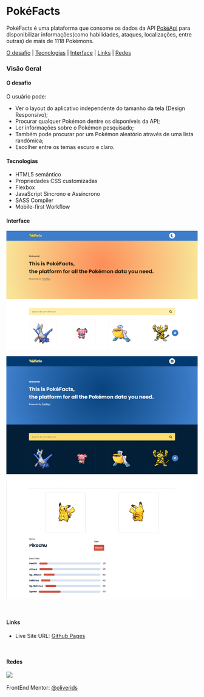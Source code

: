 # PokéFacts

PokéFacts é uma plataforma que consome os dados da API [PokéApi](https://pokeapi.co/about) para disponibilizar informações(como habilidades, ataques, localizações, entre outras) de mais de 1118 Pokémons.

<p text-align="center">
 <a href="#desafio">O desafio</a> | 
 <a href="#tecnologias">Tecnologias</a> | 
 <a href="#interface">Interface</a> | 
 <a href="#links">Links</a> |
 <a href="#redes">Redes</a>
</p>

### Visão Geral

#### O desafio

O usuário pode:

- Ver o layout do aplicativo independente do tamanho da tela (Design Responsivo);
- Procurar qualquer Pokémon dentre os disponíveis da API;
- Ler informações sobre o Pokémon pesquisado;
- Também pode procurar por um Pokémon aleatório através de uma lista randômica;
- Escolher entre os temas escuro e claro.

#### Tecnologias

- HTML5 semântico
- Propriedades CSS customizadas
- Flexbox
- JavaScript Síncrono e Assíncrono
- SASS Compiler
- Mobile-first Workflow

#### Interface

<p align="center">
<img src="Screenshot_1.png"/>
</p>

<p align="center">
<img src="Screenshot_2.png"/>
</p>

<p align="center">
<img src="Screenshot_3.png"/>
</p>
<br>

#### Links

- Live Site URL: [Github Pages](https://oliverids.github.io/pokemon-facts/)

<br>

#### Redes

<a href="https://www.linkedin.com/in/isabela-oliveira23/"><img src="https://img.shields.io/badge/LinkedIn-0077B5?style=for-the-badge&logo=linkedin&logoColor=white"></a>

<p>FrontEnd Mentor: <a href="https://www.frontendmentor.io/profile/oliverids">@oliverids</a></p>